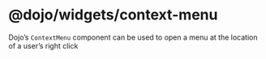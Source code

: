 <span class="citation" data-cites="dojo/widgets/context-menu"><span class="citation" data-cites="dojo/widgets/context-menu"><span class="citation" data-cites="dojo/widgets/context-menu"><span class="citation" data-cites="dojo/widgets/context-menu">@dojo/widgets/context-menu</span></span></span></span>
==============================================================================================================================================================================================================================================================================================================

Dojo’s `ContextMenu` component can be used to open a menu at the location of a user’s right click
